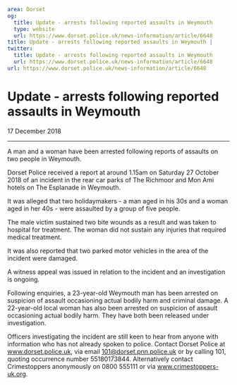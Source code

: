 ```yaml
area: Dorset
og:
  title: Update - arrests following reported assaults in Weymouth
  type: website
  url: https://www.dorset.police.uk/news-information/article/6648
title: Update - arrests following reported assaults in Weymouth |
twitter:
  title: Update - arrests following reported assaults in Weymouth
  url: https://www.dorset.police.uk/news-information/article/6648
url: https://www.dorset.police.uk/news-information/article/6648
```

# Update - arrests following reported assaults in Weymouth

17 December 2018

* * *

A man and a woman have been arrested following reports of assaults on two people in Weymouth.

Dorset Police received a report at around 1.15am on Saturday 27 October 2018 of an incident in the rear car parks of The Richmoor and Mon Ami hotels on The Esplanade in Weymouth.

It was alleged that two holidaymakers - a man aged in his 30s and a woman aged in her 40s - were assaulted by a group of five people.

The male victim sustained two bite wounds as a result and was taken to hospital for treatment. The woman did not sustain any injuries that required medical treatment.

It was also reported that two parked motor vehicles in the area of the incident were damaged.

A witness appeal was issued in relation to the incident and an investigation is ongoing.

Following enquiries, a 23-year-old Weymouth man has been arrested on suspicion of assault occasioning actual bodily harm and criminal damage. A 22-year-old local woman has also been arrested on suspicion of assault occasioning actual bodily harm. They have both been released under investigation.

Officers investigating the incident are still keen to hear from anyone with information who has not already spoken to police. Contact Dorset Police at www.dorset.police.uk, via email 101@dorset.pnn.police.uk or by calling 101, quoting occurrence number 55180173844. Alternatively contact Crimestoppers anonymously on 0800 555111 or via www.crimestoppers-uk.org.
